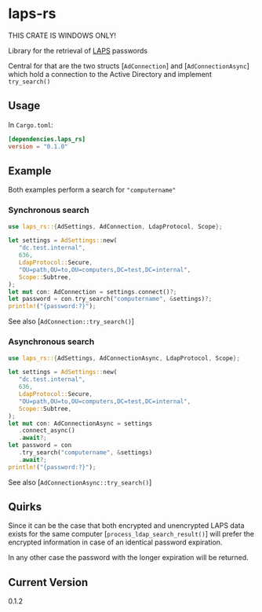 # laps-rs

THIS CRATE IS WINDOWS ONLY!

Library for the retrieval of [LAPS](https://learn.microsoft.com/en-us/windows-server/identity/laps/laps-overview) passwords

Central for that are the two structs [`AdConnection`] and [`AdConnectionAsync`] which hold a connection to the Active Directory and implement `try_search()`

## Usage

In `Cargo.toml`:

```toml
[dependencies.laps_rs]
version = "0.1.0"
```

## Example

Both examples perform a search for `"computername"`

### Synchronous search

```rust
use laps_rs::{AdSettings, AdConnection, LdapProtocol, Scope};

let settings = AdSettings::new(
   "dc.test.internal",
   636,
   LdapProtocol::Secure,
   "OU=path,OU=to,OU=computers,DC=test,DC=internal",
   Scope::Subtree,
);
let mut con: AdConnection = settings.connect()?;
let password = con.try_search("computername", &settings)?;
println!("{password:?}");
```

See also [`AdConnection::try_search()`]

### Asynchronous search

```rust
use laps_rs::{AdSettings, AdConnectionAsync, LdapProtocol, Scope};

let settings = AdSettings::new(
   "dc.test.internal",
   636,
   LdapProtocol::Secure,
   "OU=path,OU=to,OU=computers,DC=test,DC=internal",
   Scope::Subtree,
);
let mut con: AdConnectionAsync = settings
   .connect_async()
   .await?;
let password = con
   .try_search("computername", &settings)
   .await?;
println!("{password:?}");
```

See also [`AdConnectionAsync::try_search()`]

## Quirks

Since it can be the case that both encrypted and unencrypted LAPS data exists for the same
computer [`process_ldap_search_result()`] will prefer the encrypted information in case of
an identical password expiration.

In any other case the password with the longer expiration will be returned.

## Current Version

0.1.2
